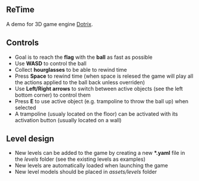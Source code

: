 ## ReTime
A demo for 3D game engine [Dotrix](https://github.com/lowenware/dotrix).

## Controls
- Goal is to reach the __flag__ with the __ball__ as fast as possible
- Use __WASD__ to control the ball
- Collect __hourglasses__ to be able to rewind time
- Press __Space__ to rewind time (when space is relesed the game will play all the actions applied to the ball back unless overriden)
- Use __Left/Right arrows__ to switch between active objects (see the left bottom corner) to control them
- Press __E__ to use active object (e.g. trampoline to throw the ball up) when selected
- A trampoline (usualy located on the floor) can be activated with its activation button (usually located on a wall)

## Level design
- New levels can be added to the game by creating a new __*.yaml__ file in the _levels_ folder (see the existing levels as examples)
- New levels are automatically loaded when launching the game
- New level models should be placed in _assets/levels_ folder
